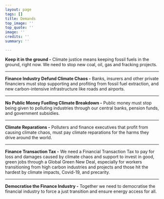 ```yaml
---
layout: page
tags: []
title: Demands
top_image: ''
top_quote: ''
image: ''
credits: ''
summary: ''

---
```

**Keep it in the ground -** Climate justice means keeping fossil fuels in the ground, right now. We need to stop new coal, oil, gas and fracking projects.

***

**Finance Industry Defund Climate Chaos -** Banks, insurers and other private financiers must stop supporting and profiting from fossil fuel extraction, and new carbon-intensive infrastructure like roads and airports.

***

**No Public Money Fuelling Climate Breakdown -** Public money must stop being given to polluting industries through our central banks, pension funds, and government subsidies.

***

**Climate Reparations -** Polluters and finance executives that profit from causing climate chaos, must pay climate reparations for the harms they drive around the world.

***

**Finance Transaction Tax -** We need a Financial Transaction Tax to pay for loss and damages caused by climate chaos and support to invest in good, green jobs through a Global Green New Deal, especially for workers transitioning from high carbon industries and projects and those hit the hardest by climate impacts, Covid-19, and precarity.

***

**Democratise the Finance Industry -** Together we need to democratise the financial industry to force a just transition and ensure energy access for all.